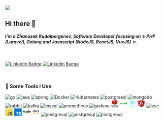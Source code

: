 <img src="https://github.com/halfrost/halfrost/blob/master/icons/header_.png" />
<h2>Hi there 👋</h2>

<h5>I'm a Zhanuzak Kudaibergenov, Software Developer focusing on ✨ PHP (Laravel), Golang and Javascript (NodeJS, ReactJS, VueJS) ✨. </h5>

<br />

<!-- [![Twitter Badge](https://img.shields.io/badge/-Twitter-blue?style=plastic&logo=Twitter&logoColor=white&link=https://twitter.com/kudaibergenoff)](https://twitter.com/kudaibergenoff) -->
[![Linkedin Badge](https://img.shields.io/badge/-Linkedin-blue?style=plastic&logo=Linkedin&logoColor=white&link=https://www.linkedin.com/in/kudaibergenoff)](https://www.linkedin.com/in/kudaibergenoff)
[![Linkedin Badge](https://img.shields.io/badge/-Telegram-blue?style=plastic&logo=telegram&logoColor=white&link=https://t.me/kudaibergenoff)](https://t.me/kudaibergenoff)

<br />

<h3>🚀 Some Tools I Use</h3>
<p align="left">
  <img src="https://cdn.svgporn.com/logos/go.svg" alt="go" width="25" height="25" />
  <img src="https://cdn.svgporn.com/logos/java.svg" alt="java" width="25" height="25" />
  <img src="https://cdn.svgporn.com/logos/spring-icon.svg" alt="spring" width="25" height="25" />
  <img src="https://cdn.svgporn.com/logos/docker-icon.svg" alt="Docker" width="25" height="25" />
  <img src="https://www.vectorlogo.zone/logos/kubernetes/kubernetes-icon.svg" alt="Kubernetes" width="25" height="25" />
  <img src="https://cdn.svgporn.com/logos/postgresql.svg" alt="postgresql" width="25" height="25" />
  <img src="https://cdn.svgporn.com/logos/mongodb.svg" alt="mongodb" width="25" height="25" />
  <img src="https://cdn.svgporn.com/logos/rabbitmq-icon.svg" alt="rabbit" width="25" height="25" />
  <img src="https://cdn.svgporn.com/logos/kafka-icon.svg" alt="kafka" width="25" height="25" />
  <img src="https://cdn.svgporn.com/logos/mysql.svg" alt="mysql" width="25" height="25" />
  <img src="https://cdn.svgporn.com/logos/prometheus.svg" alt="prometheus" width="25" height="25" />
  <img src="https://cdn.svgporn.com/logos/grafana.svg" alt="grafana" width="25" height="25" />
  <img src="https://raw.githubusercontent.com/devicons/devicon/master/icons/redis/redis-original-wordmark.svg" alt="redis" width="25" height="25" />
  <img src="https://raw.githubusercontent.com/devicons/devicon/master/icons/nginx/nginx-original.svg" alt="nginx" width="25" height="25" />
  <img src="https://raw.githubusercontent.com/devicons/devicon/master/icons/react/react-original-wordmark.svg" alt="react" width="25" height="25" />
  <img src="https://raw.githubusercontent.com/devicons/devicon/master/icons/angularjs/angularjs-original.svg" alt="angular-js" width="25" height="25" />
  <img src="https://cdn.svgporn.com/logos/vue.svg" alt="vue" width="25" height="25" />
  <img src="https://raw.githubusercontent.com/devicons/devicon/master/icons/javascript/javascript-original.svg" alt="javascript" width="25" height="25" />
  <img src="https://raw.githubusercontent.com/devicons/devicon/master/icons/typescript/typescript-original.svg" alt="typescript" width="25" height="25" />
  <img src="https://raw.githubusercontent.com/devicons/devicon/master/icons/nodejs/nodejs-original-wordmark.svg" alt="nodejs" width="25" height="25" />
  <img src="https://raw.githubusercontent.com/github/explore/80688e429a7d4ef2fca1e82350fe8e3517d3494d/topics/aws/aws.png" alt="aws" width="25" height="25" />
  <img src="https://cdn.svgporn.com/logos/graphql.svg" alt="postgresql" width="25" height="25" />
  <img src="https://cdn.svgporn.com/logos/apollostack.svg" alt="postgresql" width="25" height="25" />
  <img src="https://cdn.svgporn.com/logos/nestjs.svg" alt="postgresql" width="25" height="25" />
</p>

<!--
**kudaibergenoff/kudaibergenoff** is a ✨ _special_ ✨ repository because its `README.md` (this file) appears on your GitHub profile.

Here are some ideas to get you started:

- 🔭 I’m currently working on ...
- 🌱 I’m currently learning ...
- 👯 I’m looking to collaborate on ...
- 🤔 I’m looking for help with ...
- 💬 Ask me about ...
- 📫 How to reach me: ...
- 😄 Pronouns: ...
- ⚡ Fun fact: ...
-->
